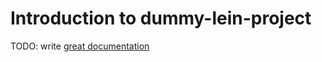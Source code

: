 # Introduction to dummy-lein-project

TODO: write [great documentation](http://jacobian.org/writing/what-to-write/)
